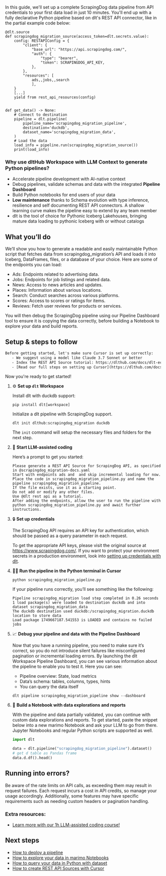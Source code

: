 In this guide, we'll set up a complete ScrapingDog data pipeline from API credentials to your first data load in just 10 minutes. You'll end up with a fully declarative Python pipeline based on dlt's REST API connector, like in the partial example code below:

```python-outcome
@dlt.source
def scrapingdog_migration_source(access_token=dlt.secrets.value):
    config: RESTAPIConfig = {
        "client": {
            "base_url": "https://api.scrapingdog.com/",
            "auth": {
                "type": "bearer",
                "token": SCRAPINGDOG_API_KEY,
            },
        },
        "resources": [
            ads,,jobs,,search
            ],
    }
    [...]
    yield from rest_api_resources(config)


def get_data() -> None:
    # Connect to destination
    pipeline = dlt.pipeline(
        pipeline_name='scrapingdog_migration_pipeline',
        destination='duckdb',
        dataset_name='scrapingdog_migration_data', 
    )
    # Load the data
    load_info = pipeline.run(scrapingdog_migration_source())
    print(load_info) 
```

### Why use dltHub Workspace with LLM Context to generate Python pipelines?

- Accelerate pipeline development with AI-native context
- Debug pipelines, validate schemas and data with the integrated **Pipeline Dashboard**
- Build Python notebooks for end users of your data
- **Low maintenance** thanks to Schema evolution with type inference, resilience and self documenting REST API connectors. A shallow learning curve makes the pipeline easy to extend by any team member
- dlt is the tool of choice for Pythonic Iceberg Lakehouses, bringing mature data loading to pythonic Iceberg with or without catalogs

## What you’ll do

We’ll show you how to generate a readable and easily maintainable Python script that fetches data from scrapingdog_migration’s API and loads it into Iceberg, DataFrames, files, or a database of your choice. Here are some of the endpoints you can load:

- Ads: Endpoints related to advertising data.
- Jobs: Endpoints for job listings and related data.
- News: Access to news articles and updates.
- Places: Information about various locations.
- Search: Conduct searches across various platforms.
- Scores: Access to scores or ratings for items.
- Reviews: Fetch user reviews for products or services.

You will then debug the ScrapingDog pipeline using our Pipeline Dashboard tool to ensure it is copying the data correctly, before building a Notebook to explore your data and build reports.

## Setup & steps to follow

```default
Before getting started, let's make sure Cursor is set up correctly:
   - We suggest using a model like Claude 3.7 Sonnet or better
   - Index the REST API Source tutorial: https://dlthub.com/docs/dlt-ecosystem/verified-sources/rest_api/ and add it to context as **@dlt rest api**
   - [Read our full steps on setting up Cursor](https://dlthub.com/docs/dlt-ecosystem/llm-tooling/cursor-restapi#23-configuring-cursor-with-documentation)
```

Now you're ready to get started!

1. ⚙️ **Set up `dlt` Workspace**
    
    Install dlt with duckdb support:
    ```shell
    pip install dlt[workspace]
    ```

    Initialize a dlt pipeline with ScrapingDog support.
    ```shell
    dlt init dlthub:scrapingdog_migration duckdb
    ```

    The `init` command will setup the necessary files and folders for the next step.
    
2. 🤠 **Start LLM-assisted coding**
    
    Here’s a prompt to get you started:
    
    ```prompt
    Please generate a REST API Source for ScrapingDog API, as specified in @scrapingdog_migration-docs.yaml 
    Start with endpoints ads and  and skip incremental loading for now. 
    Place the code in scrapingdog_migration_pipeline.py and name the pipeline scrapingdog_migration_pipeline. 
    If the file exists, use it as a starting point. 
    Do not add or modify any other files. 
    Use @dlt rest api as a tutorial. 
    After adding the endpoints, allow the user to run the pipeline with python scrapingdog_migration_pipeline.py and await further instructions.
    ```

    
3. 🔒 **Set up credentials** 
    
    The ScrapingDog API requires an API key for authentication, which should be passed as a query parameter in each request.
    
    To get the appropriate API keys, please visit the original source at https://www.scrapingdog.com/.
    If you want to protect your environment secrets in a production environment, look into [setting up credentials with dlt](https://dlthub.com/docs/walkthroughs/add_credentials).
    
4. 🏃‍♀️ **Run the pipeline in the Python terminal in Cursor**
    
    ```shell
    python scrapingdog_migration_pipeline.py
    ```
    
    If your pipeline runs correctly, you’ll see something like the following:
    
    ```shell
    Pipeline scrapingdog_migration load step completed in 0.26 seconds
    1 load package(s) were loaded to destination duckdb and into dataset scrapingdog_migration_data
    The duckdb destination used duckdb:/scrapingdog_migration.duckdb location to store data
    Load package 1749667187.541553 is LOADED and contains no failed jobs
    ```
    
5. 📈 **Debug your pipeline and data with the Pipeline Dashboard**

    Now that you have a running pipeline, you need to make sure it’s correct, so you do not introduce silent failures like misconfigured pagination or incremental loading errors. By launching the dlt Workspace Pipeline Dashboard, you can see various information about the pipeline to enable you to test it. Here you can see:
    - Pipeline overview: State, load metrics
    - Data’s schema: tables, columns, types, hints
    - You can query the data itself
    
    ```shell
    dlt pipeline scrapingdog_migration_pipeline show --dashboard
    ```
    
6. 🐍 **Build a Notebook with data explorations and reports**

    With the pipeline and data partially validated, you can continue with custom data explorations and reports. To get started, paste the snippet below into a new marimo Notebook and ask your LLM to go from there. Jupyter Notebooks and regular Python scripts are supported as well.

    
    ```python
    import dlt

   data = dlt.pipeline("scrapingdog_migration_pipeline").dataset()
   # get d table as Pandas frame
   data.d.df().head()
    ```

## Running into errors?

Be aware of the rate limits on API calls, as exceeding them may result in request failures. Each request incurs a cost in API credits, so manage your usage accordingly. Additionally, some features may have specific requirements such as needing custom headers or pagination handling.

### Extra resources:

- [Learn more with our 1h LLM-assisted coding course!](https://www.youtube.com/watch?v=GGid70rnJuM)

## Next steps

- [How to deploy a pipeline](https://dlthub.com/docs/walkthroughs/deploy-a-pipeline)
- [How to explore your data in marimo Notebooks](https://dlthub.com/docs/general-usage/dataset-access/marimo)
- [How to query your data in Python with dataset](https://dlthub.com/docs/general-usage/dataset-access/dataset)
- [How to create REST API Sources with Cursor](https://dlthub.com/docs/dlt-ecosystem/llm-tooling/cursor-restapi)